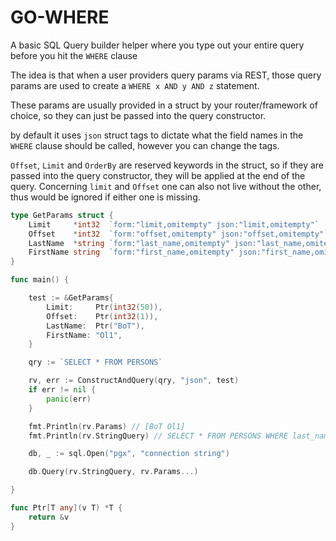 # GO-WHERE

A basic SQL Query builder helper where you type out your entire query before you hit the `WHERE` clause

The idea is that when a user providers query params via REST, those query params are used to create a `WHERE x AND y AND z` statement.

These params are usually provided in a struct by your router/framework of choice, so they can just be passed into the query constructor.

by default it uses `json` struct tags to dictate what the field names in the `WHERE` clause should be called, however you can change the tags.

`Offset`, `Limit` and `OrderBy` are reserved keywords in the struct, so if they are passed into the query constructor, they will be applied at the end of the query. Concerning `limit` and `Offset` one can also not live without the other, thus would be ignored if either one is missing.


```go
type GetParams struct {
	Limit     *int32  `form:"limit,omitempty" json:"limit,omitempty"`
	Offset    *int32  `form:"offset,omitempty" json:"offset,omitempty"`
	LastName  *string `form:"last_name,omitempty" json:"last_name,omitempty"`
	FirstName string  `form:"first_name,omitempty" json:"first_name,omitempty"`
}

func main() {

	test := &GetParams{
		Limit:     Ptr(int32(50)),
		Offset:    Ptr(int32(1)),
		LastName:  Ptr("BoT"),
		FirstName: "Ol1",
	}

	qry := `SELECT * FROM PERSONS`

	rv, err := ConstructAndQuery(qry, "json", test)
	if err != nil {
		panic(err)
	}

	fmt.Println(rv.Params) // [BoT Ol1]
	fmt.Println(rv.StringQuery) // SELECT * FROM PERSONS WHERE last_name = $1 AND first_name = $2 LIMIT 50 OFFSET 1 

	db, _ := sql.Open("pgx", "connection string")

	db.Query(rv.StringQuery, rv.Params...) 

}

func Ptr[T any](v T) *T {
	return &v
}
```